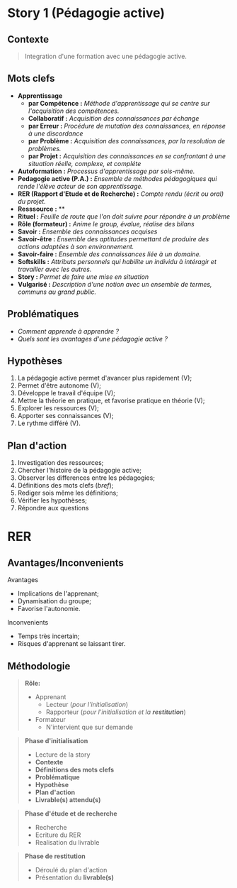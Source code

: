 <link rel="stylesheet" href="../stylesheet.css">

# Story 1 (Pédagogie active)

## Contexte
> Integration d'une formation avec une pédagogie active.

## Mots clefs
- **Apprentissage**
  - **par Compétence :** *Méthode d'apprentissage qui se centre sur l'acquisition des compétences.*
  - **Collaboratif :** *Acquisition des connaissances par échange*
  - **par Erreur :** *Procédure de mutation des connaissances, en réponse à une discordance*
  - **par Problème :** *Acquisition des connaissances, par la resolution de problèmes.*
  - **par Projet :** *Acquisition des connaissances en se confrontant à une situation réelle, complexe, et compléte*
- **Autoformation :** *Processus d'apprentissage par sois-même.*
- **Pedagogie active (P.A.) :** *Ensemble de méthodes pédagogiques qui rende l'élève acteur de son apprentissage.*
- **RER (Rapport d'Etude et de Recherche) :** *Compte rendu (écrit ou oral) du projet.*
- **Resssource :** **
- **Rituel :** *Feuille de route que l'on doit suivre pour répondre à un problème*
- **Rôle (formateur) :** *Anime le group, évalue, réalise des bilans*
- **Savoir :** *Ensemble des connaissances acquises*
- **Savoir-être :** *Ensemble des aptitudes permettant de produire des actions adaptées à son environnement.*
- **Savoir-faire :** *Ensemble des connaissances liée à un domaine.*
- **Softskills :** *Attributs personnels qui habilite un individu à intéragir et travailler avec les autres.*
- **Story :** *Permet de faire une mise en situation*
- **Vulgarisé :** *Description d'une notion avec un ensemble de termes, communs au grand public.*

## Problématiques
- *Comment apprende à apprendre ?*
- *Quels sont les avantages d'une pédagogie active ?*

## Hypothèses
1. La pédagogie active permet d'avancer plus rapidement <p-g>(V)</p-g>;
2. Permet d'être autonome <p-g>(V)</p-g>;
3. Développe le travail d'équipe <p-g>(V)</p-g>;
4. Mettre la théorie en pratique, et favorise pratique en théorie <p-g>(V)</p-g>;
5. Explorer les ressources <p-g>(V)</p-g>;
6. Apporter ses connaissances <p-g>(V)</p-g>;
7. Le rythme différé <p-g>(V)</p-g>.

## Plan d'action
1. Investigation des ressources;
2. Chercher l'histoire de la pédagogie active;
3. Observer les differences entre les pédagogies;
4. Définitions des mots clefs (*bref*);
5. Rediger sois même les définitions;
6. Vérifier les hypothèses;
7. Répondre aux questions

# RER

## Avantages/Inconvenients
<p-x c="green">Avantages</p-x>
- Implications de l'apprenant;
- Dynamisation du groupe;
- Favorise l'autonomie.

<p-x c="red">Inconvenients</p-x>
- Temps très incertain;
- Risques d'apprenant se laissant tirer.

## Méthodologie
> **Rôle:**
> - Apprenant
>   - Lecteur (*pour l'initialisation*)
>   - Rapporteur (*pour l'initialisation et la **restitution***)
> - Formateur
>   - N'intervient que sur demande

> **Phase d'initialisation**
> - Lecture de la story
> - **Contexte**
> - **Définitions des mots clefs**
> - **Problématique**
> - **Hypothèse**
> - **Plan d'action**
> - **Livrable(s) attendu(s)**

> **Phase d'étude et de recherche**
> - Recherche
> - Ecriture du RER
> - Realisation du livrable

> **Phase de restitution**
> - Déroulé du plan d'action
> - Présentation du **livrable(s)**